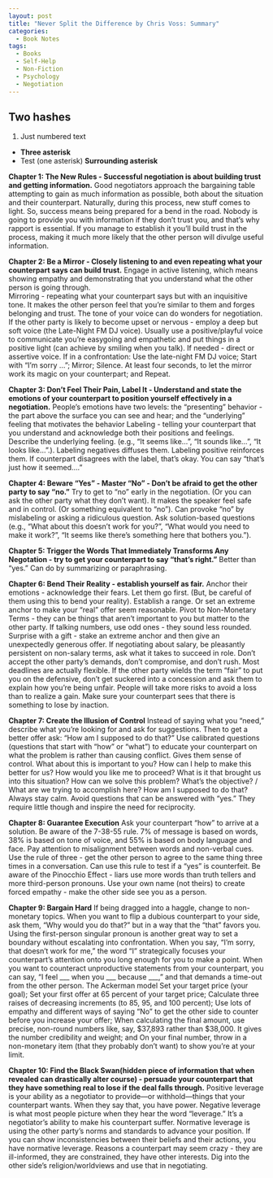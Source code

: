 ```yaml
---
layout: post
title: "Never Split the Difference by Chris Voss: Summary"
categories:
  - Book Notes
tags:
  - Books
  - Self-Help
  - Non-Fiction
  - Psychology
  - Negotiation
---
```


## Two hashes
1. Just numbered text
* **Three asterisk**
* Test (one asterisk)
**Surrounding asterisk**


**Chapter 1: The New Rules - Successful negotiation is about building trust and getting information.**
Good negotiators approach the bargaining table attempting to gain as much information as possible, both about the situation and their counterpart.  Naturally, during this process, new stuff comes to light.  So, success means being prepared for a bend in the road.
Nobody is going to provide you with information if they don’t trust you, and that’s why rapport is essential.  If you manage to establish it you’ll build trust in the process, making it much more likely that the other person will divulge useful information.

**Chapter 2: Be a Mirror - Closely listening to and even repeating what your counterpart says can build trust.**
Engage in active listening, which means showing empathy and demonstrating that you understand what the other person is going through.  
Mirroring - repeating what your counterpart says but with an inquisitive tone.  It makes the other person feel that you’re similar to them and forges belonging and trust.
The tone of your voice can do wonders for negotiation.
If the other party is likely to become upset or nervous - employ a deep but soft voice (the Late-Night FM DJ voice).
Usually use a positive/playful voice to communicate you’re easygoing and empathetic and put things in a positive light (can achieve by smiling when you talk).
If needed - direct or assertive voice. 
If in a confrontation: 
Use the late-night FM DJ voice;
Start with “I’m sorry …”;
Mirror;
Silence. At least four seconds, to let the mirror work its magic on your counterpart; and
Repeat.

**Chapter 3: Don’t Feel Their Pain, Label It - Understand and state the emotions of your counterpart to position yourself effectively in a negotiation.**
People’s emotions have two levels: the “presenting” behavior - the part above the surface you can see and hear; and the “underlying” feeling that motivates the behavior
Labeling - telling your counterpart that you understand and acknowledge both their positions and feelings.  Describe the underlying feeling.  (e.g., “It seems like…”, “It sounds like…”, “It looks like…”.).
Labeling negatives diffuses them.  Labeling positive reinforces them.
If counterpart disagrees with the label, that’s okay.  You can say “that’s just how it seemed….”

**Chapter 4: Beware “Yes” - Master “No” - Don’t be afraid to get the other party to say “no.”**
Try to get to “no” early in the negotiation.  (Or you can ask the other party what they don’t want).  It makes the speaker feel safe and in control.  (Or something equivalent to “no”).
Can provoke “no” by mislabeling or asking a ridiculous question.
Ask solution-based questions (e.g., “What about this doesn’t work for you?”, “What would you need to make it work?”, “It seems like there’s something here that bothers you.”).

**Chapter 5: Trigger the Words That Immediately Transforms Any Negotation - try to get your counterpart to say “that’s right.”**
Better than “yes.”
Can do by summarizing or paraphrasing.

**Chapter 6: Bend Their Reality - establish yourself as fair.**
Anchor their emotions - acknowledge their fears.
Let them go first.  (But, be careful of them using this to bend your reality).
Establish a range.  Or set an extreme anchor to make your “real” offer seem reasonable.
Pivot to Non-Monetary Terms - they can be things that aren’t important to you but matter to the other party.
If talking numbers, use odd ones - they sound less rounded.
Surprise with a gift - stake an extreme anchor and then give an unexpectedly generous offer.
If negotiating about salary, be pleasantly persistent on non-salary terms, ask what it takes to succeed in role.
Don’t accept the other party’s demands, don’t compromise, and don’t rush.  Most deadlines are actually flexible.
If the other party wields the term “fair” to put you on the defensive, don’t get suckered into a concession and ask them to explain how you’re being unfair.
People will take more risks to avoid a loss than to realize a gain.  Make sure your counterpart sees that there is something to lose by inaction.

**Chapter 7: Create the Illusion of Control**
Instead of saying what you “need,” describe what you’re looking for and ask for suggestions.  Then to get a better offer ask: “How am I supposed to do that?”
Use calibrated questions (questions that start with “how” or “what”) to educate your counterpart on what the problem is rather than causing conflict.  Gives them sense of control.
What about this is important to you?
How can I help to make this better for us?
How would you like me to proceed?
What is it that brought us into this situation?
How can we solve this problem?
What’s the objective? / What are we trying to accomplish here?
How am I supposed to do that?
Always stay calm.
Avoid questions that can be answered with “yes.”  They require little though and inspire the need for reciprocity.

**Chapter 8: Guarantee Execution** 
Ask your counterpart “how” to arrive at a solution.
Be aware of the 7-38-55 rule.  7% of message is based on words, 38% is based on tone of voice, and 55% is based on body language and face.  Pay attention to misalignment between words and non-verbal cues.
Use the rule of three - get the other person to agree to the same thing three times in a conversation.  Can use this rule to test if a “yes” is counterfeit. 
Be aware of the Pinocchio Effect - liars use more words than truth tellers and more third-person pronouns.
Use your own name (not theirs) to create forced empathy - make the other side see you as a person.

**Chapter 9: Bargain Hard** 
If being dragged into a haggle, change to non-monetary topics.
When you want to flip a dubious counterpart to your side, ask them, “Why would you do that?” but in a way that the “that” favors you.
Using the first-person singular pronoun is another great way to set a boundary without escalating into confrontation. When you say, “I’m sorry, that doesn’t work for me,” the word “I” strategically focuses your counterpart’s attention onto you long enough for you to make a point.
When you want to counteract unproductive statements from your counterpart, you can say, “I feel ___ when you ___ because ___,” and that demands a time-out from the other person.
The Ackerman model
Set your target price (your goal);
Set your first offer at 65 percent of your target price;
Calculate three raises of decreasing increments (to 85, 95, and 100 percent);
Use lots of empathy and different ways of saying “No” to get the other side to counter before you increase your offer;
When calculating the final amount, use precise, non-round numbers like, say, $37,893 rather than $38,000. It gives the number credibility and weight; and
On your final number, throw in a non-monetary item (that they probably don’t want) to show you’re at your limit.

**Chapter 10: Find the Black Swan(hidden piece of information that when revealed can drastically alter course) - persuade your counterpart that they have something real to lose if the deal falls through.**
Positive leverage is your ability as a negotiator to provide—or withhold—things that your counterpart wants. When they say that, you have power.
Negative leverage is what most people picture when they hear the word “leverage.” It’s a negotiator’s ability to make his counterpart suffer.
Normative leverage is using the other party’s norms and standards to advance your position. If you can show inconsistencies between their beliefs and their actions, you have normative leverage.
Reasons a counterpart may seem crazy - they are ill-informed, they are constrained, they have other interests.
Dig into the other side’s religion/worldviews and use that in negotiating.
 
 
